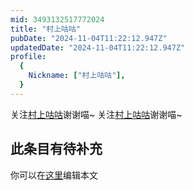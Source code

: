 ```yaml
---
mid: 3493132517772024
title: "村上咕咕"
pubDate: "2024-11-04T11:22:12.947Z"
updatedDate: "2024-11-04T11:22:12.947Z"
profile:
  {
    Nickname: ["村上咕咕"],
  }
---
```


关注[村上咕咕](https://space.bilibili.com/3493132517772024)谢谢喵~ 关注[村上咕咕](https://space.bilibili.com/3493132517772024)谢谢喵~

## 此条目有待补充
你可以在[这里](https://github.com/Yuhanawa/VTuber.ICU/edit/master/src/content/v/村上咕咕/index.md)编辑本文
